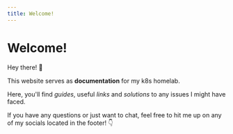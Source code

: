 ```yaml
---
title: Welcome!
---
```


# Welcome!

Hey there! :wave:

This website serves as **documentation** for my k8s homelab.

Here, you'll find _guides_, useful _links_ and _solutions_ to any issues I might have faced.

If you have any questions or just want to chat, feel free to hit me up on any of my socials located in the footer! :point_down:
